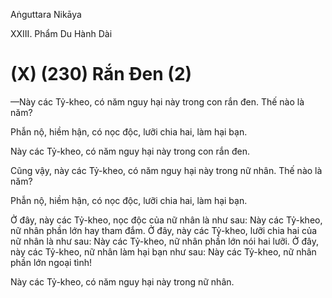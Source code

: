 Aṅguttara Nikāya

XXIII. Phẩm Du Hành Dài

# (X) (230) Rắn Ðen (2)

—Này các Tỷ-kheo, có năm nguy hại này trong con rắn đen. Thế nào là năm?

Phẫn nộ, hiềm hận, có nọc độc, lưỡi chia hai, làm hại bạn.

Này các Tỷ-kheo, có năm nguy hại này trong con rắn đen.

Cũng vậy, này các Tỷ-kheo, có năm nguy hại này trong nữ nhân. Thế nào là năm?

Phẫn nộ, hiềm hận, có nọc độc, lưỡi chia hai, làm hại bạn.

Ở đây, này các Tỷ-kheo, nọc độc của nữ nhân là như sau: Này các Tỷ-kheo, nữ nhân phần lớn hay tham đắm. Ở đây, này các Tỷ-kheo, lưỡi chia hai của nữ nhân là như sau: Này các Tỷ-kheo, nữ nhân phần lớn nói hai lưỡi. Ở đây, này các Tỷ-kheo, nữ nhân làm hại bạn như sau: Này các Tỷ-kheo, nữ nhân phần lớn ngoại tình!

Này các Tỷ-kheo, có năm nguy hại này trong nữ nhân.

